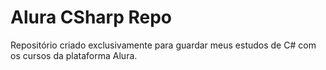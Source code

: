 
# Alura CSharp Repo

Repositório criado exclusivamente para guardar meus estudos de C# com os cursos da plataforma Alura.
